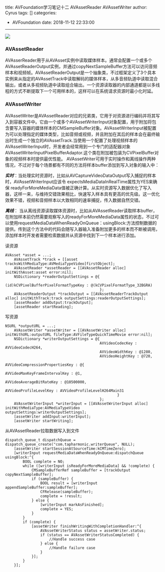 title: AVFoundation学习笔记十二 AVAssetReader AVAssetWriter
author: Cyrus
tags: []
categories:
  - AVFoundation
date: 2018-11-12 22:33:00
---

![](read_write.png)

### AVAssetReader
AVAsserReader用于从AVAsset实例中读取媒体样本。通常会配置一个或多个AVAssetReaderOutput实例，并通过copyNextSampleBuffer方法可以访问音频样本和视频帧。AVAssetReaderOutput是一个抽象类，不过框架定义了3个具本实例来从指定的AVAssetTrack中读取解码的媒体样本，从多音频轨道中读取混合输出，或者从多视频轨道中读取组合输出。一个资源读取器的内部通道都是以多线程的方式不断提取下一个可用样本的，这样可以在系统请求资源时最小化时延。

### AVAssetWriter
AVAssetWriter是AVAssetReader对应的兄弟类，它用于对资源进行编码并将其写入到容器文件中。它由一个或多个AVAssetWriterInput对象配置，用于附加将包含要写入容器的媒体样本的CMSampleBuffer对象。AVAssetWriterInput被配置为可以处理指定的媒体类型，比如音频或视频，并且附加在其后的样本会在最终输出时生成一个独立的AVAssetTrack.当使用一个配置了处理视频样本的AVAssetWriterInput时，开发者会经常用到一个专门的适配器对象AVAssetWriterInputPixelBufferAdaptor.这个类在附加被包装为CVPixelBuffer对象的视频样本时提供最优性能。
AVAssetWriter可用于实时操作和离线操作两种情况，不过对于每个场景都有不同的方法将样本buffer添加到写入对象的输入中：

***实时***：当处理实时资源时，比如从AVCaptureVideoDataOutput写入捕捉的样本时，AVAssetWriterInput应该令 expectsMediaDataInRealTime属性为YES来确保 readyForMoreMediaData值被正确计算。从实时资源写入数据优化了写入器，这样一来，与维持交错效果相比，快速写入样本具有更高的优先级。这一优化效果不错，视频和音频样本以大致相同的速率捕捉，传入数据自然交错。

***离线***： 当从离线资源读取媒体资源时，比如从AVAssetReader读取样本buffer，在附加样本前仍然需要观察写入的readyForMoreMediaData属性的状态，不过可以使用requestMediaDataWhenReadyOnQueue：usingBlock:方法控制数据的提供。传到这个方法中的代码会随写入器输入准备附加更多的样本而不断被调用，添加样本时开发者需要检索数据并从资源中找到下一个样本进行添加。

读资源
```
AVAsset *asset = ...;
    AVAssetTrack *track = [[asset tracksWithMediaType:AVMediaTypeVideo]firstObject];
    AVAssetReader *assetReader = [[AVAssetReader alloc] initWithAsset:asset error:nil];
    NSDictionary *readerOutputSettings = @{
                                           (id)kCVPixelBufferPixelFormatTypeKey : @(kCVPixelFormatType_32BGRA)
                                           };
    AVAssetReaderOutput *trackOutput = [[AVAssetReaderTrackOutput alloc] initWithTrack:track outputSettings:readerOutputSettings];
    [assetReader addOutput:trackOutput];
    [assetReader startReading];
```

写资源
```
NSURL *outputURL = ...;
    AVAssetWriter *assetWriter = [[AVAssetWriter alloc] initWithURL:outputURL fileType:AVFileTypeQuickTimeMovie error:nil];
    NSDictionary *writerOutputSettings = @{
                                           AVVideoCodecKey : AVVideoCodecH264,
                                           AVVideoWidthKey : @1280,
                                           AVVideoHeightKey : @720,
                                           AVVideoCompressionPropertiesKey : @{
                                                   AVVideoMaxKeyFrameIntervalKey : @1,
                                                   AVVideoAverageBitRateKey : @10500000,
                                                   AVVideoProfileLevelKey : AVVideoProfileLevelH264Main31
                                                   }
                                           };
    AVAssetWriterInput *writerInput = [[AVAssetWriterInput alloc] initWithMediaType:AVMediaTypeVideo outputSettings:writerOutputSettings];
    [assetWriter addInput:writerInput];
    [assetWriter startWriting];
```

从AVAssetReader拉取数据写入到文件
```
dispatch_queue_t dispatchQueue = dispatch_queue_create("com.tapharmonic.writerQueue", NULL);
    [assetWriter startSessionAtSourceTime:kCMTimeZero];
    [writerInput requestMediaDataWhenReadyOnQueue:dispatchQueue usingBlock:^{
        BOOL complete = NO;
        while ([writerInput isReadyForMoreMediaData] && !complete) {
            CMSampleBufferRef sampleBuffer = [trackOutput copyNextSampleBuffer];
            if (sampleBuffer) {
                BOOL result = [writerInput appendSampleBuffer:sampleBuffer];
                CFRelease(sampleBuffer);
                complete = !result;
            } else {
                [writerInput markAsFinished];
                complete = YES;
            }
        }
        if (complete) {
            [assetWriter finishWritingWithCompletionHandler:^{
                AVAssetWriterStatus status = assetWriter.status;
                if (status == AVAssetWriterStatusCompleted) {
                    //Handle success case
                } else {
                    //Handle failure case
                }
            }];
        }
    }];
```